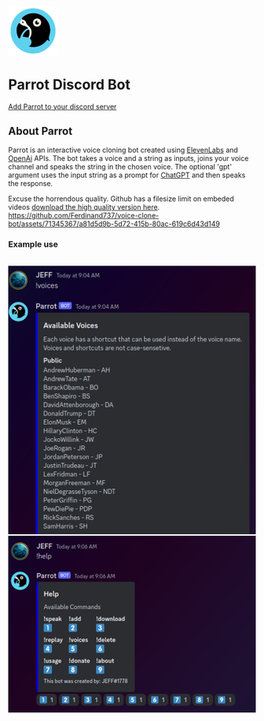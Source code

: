 <img src="parrot_5_round.png" width="100"></img>

# Parrot Discord Bot

[Add Parrot to your discord server](https://discord.com/api/oauth2/authorize?client_id=1095014597871804510&permissions=3196992&scope=bot)


## About Parrot

Parrot is an interactive voice cloning bot created using [ElevenLabs](https://beta.elevenlabs.io/) and [OpenAi](https://platform.openai.com/) APIs.
The bot takes a voice and a string as inputs, joins your voice channel and speaks the string in the chosen voice. The optional 'gpt' argument uses the input string as a prompt for [ChatGPT](https://chat.openai.com/) and then speaks the response.


Excuse the horrendous quality. Github has a filesize limit on embeded videos [download the high quality version here](https://github.com/Ferdinand737/voice-clone-bot/blob/main/demo.mp4?raw=true).
https://github.com/Ferdinand737/voice-clone-bot/assets/71345367/a81d5d9b-5d72-415b-80ac-619c6d43d149



### Example use

<br>

<img src="sc_1.png">
<img src="sc_2.png">
